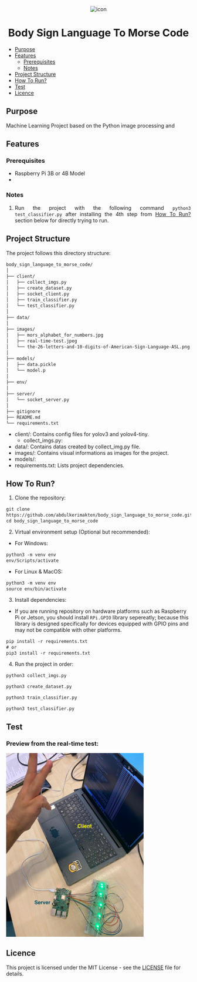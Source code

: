 <div align="center">
<img src="https://cdn-icons-png.flaticon.com/512/9626/9626716.png" width="150" height="150" alt="icon">
</div>

<h1 align="center">Body Sign Language To Morse Code</h1>

* [Purpose](#purpose)
* [Features](#features)
    * [Prerequisites](#prerequisites)
    * [Notes](#notes)
* [Project Structure](#project-structure)
* [How To Run?](#how-to-run)
* [Test](#test)
* [Licence](#licence)

## Purpose
<div align="justify">

Machine Learning Project based on the Python image processing and 


## Features
### Prerequisites
* Raspberry Pi 3B or 4B Model
* 

### Notes
1. Run the project with the following command `python3 test_classifier.py` after installing the 4th step from [How To Run?](#how-to-run) section below for directly trying to run.

</div>


## Project Structure

The project follows this directory structure:

```
body_sign_language_to_morse_code/
│
├── client/
│   ├── collect_imgs.py
│   ├── create_dataset.py
│   ├── socket_client.py
│   ├── train_classifier.py
│   └── test_classifier.py
│
├── data/
│
├── images/
│   ├── mors_alphabet_for_numbers.jpg
│   ├── real-time-test.jpeg
│   └── the-26-letters-and-10-digits-of-American-Sign-Language-ASL.png
│
├── models/
│   ├── data.pickle
│   └── model.p
│
├── env/
│
├── server/
│   └── socket_server.py
│
├── gitignore
├── README.md
└── requirements.txt
```

- client/: Contains config files for yolov3 and yolov4-tiny.
    - collect_imgs.py:
- data/: Contains datas created by collect_img.py file.
- images/: Contains visual informations as images for the project.
- models/:
- requirements.txt: Lists project dependencies.


## How To Run?
1. Clone the repository:
```
git clone https://github.com/abdulkerimakten/body_sign_language_to_morse_code.git
cd body_sign_language_to_morse_code
```

2. Virtual environment setup (Optional but recommended):

- For Windows:
```
python3 -m venv env
env/Scripts/activate
```

- For Linux & MacOS:
```
python3 -m venv env
source env/bin/activate
```

3. Install dependencies:

- If you are running repository on hardware platforms such as Raspberry Pi or Jetson, you should install `RPi.GPIO` library sepereatly; because this library is designed specifically for devices equipped with GPIO pins and may not be compatible with other platforms.

```
pip install -r requirements.txt
# or
pip3 install -r requirements.txt
```

4. Run the project in order:
```
python3 collect_imgs.py
```

```
python3 create_dataset.py
```

```
python3 train_classifier.py
```

```
python3 test_classifier.py
```


## Test
### Preview from the real-time test:

<img src="/images/real-time-test.jpeg" weight="auto" height="500" alt="preview">


## Licence

This project is licensed under the MIT License - see the [LICENSE](https://github.com/PRU-Robotic/body_sign_language_to_morse_code?tab=MIT-1-ov-file#readme) file for details.
